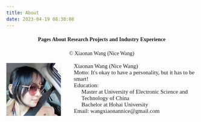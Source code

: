 ```yaml
---
title: About
date: 2023-04-19 08:30:08
---
```


#### <center><font face="Times">Pages About Research Projects and Industry Experience</font></center>
<center><font face="Times">© Xiaonan Wang (Nice Wang)</font></center> &nbsp


<div style="display:flex; align-items:flex-start;">
  <img src="./nicewang.jpg" width="190" height="140" style="margin-right:15px;">
  <div style="font-family:Times New Roman; font-size:15px; margin-top:0; margin-left:20px;">
    <p style="margin:0;">Xiaonan Wang (Nice Wang)</p>
    <p style="margin:0;">Motto: It's okay to have a personality, but it has to be smart!</p>
    <p style="margin:0;">Education:</p>
    <p style="margin:0; margin-left:20px;">Master at University of Electronic Science and Technology of China</p>
    <p style="margin:0; margin-left:20px;">Bachelor at Hohai University</p>
    <p style="margin:0;">Email: wangxiaonannice@gmail.com</p>
  </div>
</div>